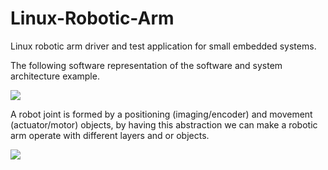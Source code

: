 # Linux-Robotic-Arm
Linux robotic arm driver and test application for small embedded systems.

The following software representation of the software and system architecture example.

<img align="center" src="http://imgh.us/SW_Arch_2.svgz">

A robot joint is formed by a positioning (imaging/encoder) and movement (actuator/motor) objects, by having this abstraction we can make a robotic arm operate with different layers and or objects.

<img align="center" src="http://imgh.us/SW_Joint.svgz">
